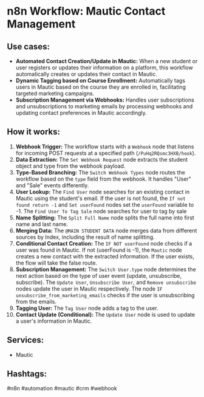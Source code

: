 # n8n Workflow: Mautic Contact Management

## Use cases:

- **Automated Contact Creation/Update in Mautic:** When a new student or user registers or updates their information on a platform, this workflow automatically creates or updates their contact in Mautic.
- **Dynamic Tagging based on Course Enrollment:** Automatically tags users in Mautic based on the course they are enrolled in, facilitating targeted marketing campaigns.
- **Subscription Management via Webhooks:** Handles user subscriptions and unsubscriptions to marketing emails by processing webhooks and updating contact preferences in Mautic accordingly.

## How it works:

1.  **Webhook Trigger:** The workflow starts with a `Webhook` node that listens for incoming POST requests at a specified path (`/PuHq2RQsmc3HXB/hook`).
2.  **Data Extraction:** The `Set Webhook Request` node extracts the student object and type from the webhook payload.
3.  **Type-Based Branching:** The `Switch Webhook Types` node routes the workflow based on the `type` field from the webhook. It handles "User" and "Sale" events differently.
4.  **User Lookup:** The `Find User` node searches for an existing contact in Mautic using the student's email. If the user is not found, the `If not found return -1` and `Set userFound` nodes set the `userFound` variable to -1. The `Find User To Tag Sale` node searches for user to tag by sale
5.  **Name Splitting:** The `Split Full Name` node splits the full name into first name and last name.
6.  **Merging Data:** The `@MAIN STUDENT DATA` node merges data from different sources by Index, including the result of name splitting.
7.  **Conditional Contact Creation:** The `IF NOT userFound` node checks if a user was found in Mautic. If not (userFound is -1), the `Mautic` node creates a new contact with the extracted information. If the user exists, the flow will take the false route.
8.  **Subscription Management:** The `Switch User.type` node determines the next action based on the type of user event (update, unsubscribe, subscribe). The `Update User`, `Unsubscribe User`, and `Remove unsubscribe` nodes update the user in Mautic respectively. The node `IF unsubscribe_from_marketing_emails` checks if the user is unsubscribing from the emails.
9.  **Tagging User:** The `Tag User` node adds a tag to the user.
10. **Contact Update (Conditional):** The `Update User` node is used to update a user's information in Mautic.

## Services:

*   Mautic

## Hashtags:

#n8n #automation #mautic #crm #webhook
